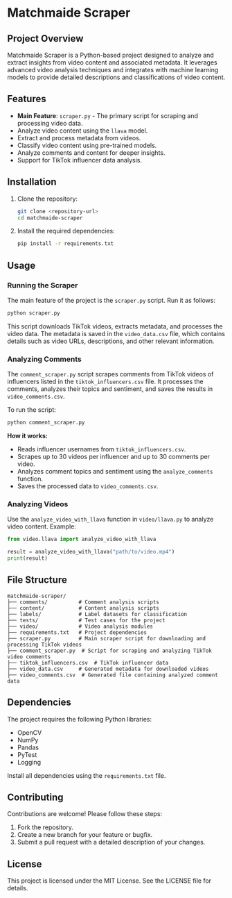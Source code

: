 # Matchmaide Scraper

## Project Overview
Matchmaide Scraper is a Python-based project designed to analyze and extract insights from video content and associated metadata. It leverages advanced video analysis techniques and integrates with machine learning models to provide detailed descriptions and classifications of video content.

## Features
- **Main Feature**: `scraper.py` - The primary script for scraping and processing video data.
- Analyze video content using the `llava` model.
- Extract and process metadata from videos.
- Classify video content using pre-trained models.
- Analyze comments and content for deeper insights.
- Support for TikTok influencer data analysis.

## Installation
1. Clone the repository:
   ```bash
   git clone <repository-url>
   cd matchmaide-scraper
   ```
2. Install the required dependencies:
   ```bash
   pip install -r requirements.txt
   ```

## Usage
### Running the Scraper
The main feature of the project is the `scraper.py` script. Run it as follows:
```bash
python scraper.py
```
This script downloads TikTok videos, extracts metadata, and processes the video data. The metadata is saved in the `video_data.csv` file, which contains details such as video URLs, descriptions, and other relevant information.

### Analyzing Comments
The `comment_scraper.py` script scrapes comments from TikTok videos of influencers listed in the `tiktok_influencers.csv` file. It processes the comments, analyzes their topics and sentiment, and saves the results in `video_comments.csv`. 

To run the script:
```bash
python comment_scraper.py
```

**How it works:**
- Reads influencer usernames from `tiktok_influencers.csv`.
- Scrapes up to 30 videos per influencer and up to 30 comments per video.
- Analyzes comment topics and sentiment using the `analyze_comments` function.
- Saves the processed data to `video_comments.csv`.

### Analyzing Videos
Use the `analyze_video_with_llava` function in `video/llava.py` to analyze video content. Example:
```python
from video.llava import analyze_video_with_llava

result = analyze_video_with_llava("path/to/video.mp4")
print(result)
```

## File Structure
```
matchmaide-scraper/
├── comments/          # Comment analysis scripts
├── content/           # Content analysis scripts
├── labels/            # Label datasets for classification
├── tests/             # Test cases for the project
├── video/             # Video analysis modules
├── requirements.txt   # Project dependencies
├── scraper.py         # Main scraper script for downloading and processing TikTok videos
├── comment_scraper.py  # Script for scraping and analyzing TikTok video comments
├── tiktok_influencers.csv  # TikTok influencer data
├── video_data.csv     # Generated metadata for downloaded videos
├── video_comments.csv  # Generated file containing analyzed comment data
```

## Dependencies
The project requires the following Python libraries:
- OpenCV
- NumPy
- Pandas
- PyTest
- Logging

Install all dependencies using the `requirements.txt` file.

## Contributing
Contributions are welcome! Please follow these steps:
1. Fork the repository.
2. Create a new branch for your feature or bugfix.
3. Submit a pull request with a detailed description of your changes.

## License
This project is licensed under the MIT License. See the LICENSE file for details.
